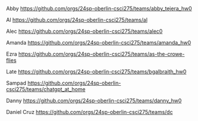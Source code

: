 


Abby https://github.com/orgs/24sp-oberlin-csci275/teams/abby_tejera_hw0



Al https://github.com/orgs/24sp-oberlin-csci275/teams/al



Alec https://github.com/orgs/24sp-oberlin-csci275/teams/alec0



Amanda https://github.com/orgs/24sp-oberlin-csci275/teams/amanda_hw0



Ezra https://github.com/orgs/24sp-oberlin-csci275/teams/as-the-crowe-flies



Late https://github.com/orgs/24sp-oberlin-csci275/teams/bgalbraith_hw0



Sampad https://github.com/orgs/24sp-oberlin-csci275/teams/chatgpt_at_home

Danny https://github.com/orgs/24sp-oberlin-csci275/teams/danny_hw0



Daniel Cruz https://github.com/orgs/24sp-oberlin-csci275/teams/dc


